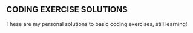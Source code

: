 ## CODING EXERCISE SOLUTIONS

These are my personal solutions to basic coding exercises, still learning!
